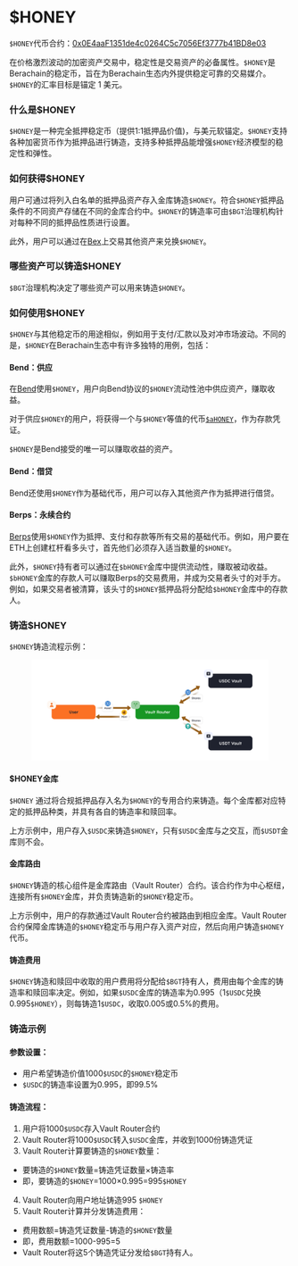 # $HONEY

`$HONEY`代币合约：[0x0E4aaF1351de4c0264C5c7056Ef3777b41BD8e03](https://bartio.beratrail.io/address/0x0E4aaF1351de4c0264C5c7056Ef3777b41BD8e03)

在价格激烈波动的加密资产交易中，稳定性是交易资产的必备属性。`$HONEY`是Berachain的稳定币，旨在为Berachain生态内外提供稳定可靠的交易媒介。`$HONEY`的汇率目标是锚定 1 美元。

### 什么是$HONEY[​](https://docs.berachain.com/learn/pol/tokens/honey#what-is-honey)

`$HONEY`是一种完全抵押稳定币（提供1:1抵押品价值)，与美元软锚定。`$HONEY`支持各种加密货币作为抵押品进行铸造，支持多种抵押品能增强`$HONEY`经济模型的稳定性和弹性。

### 如何获得$HONEY[​](https://docs.berachain.com/learn/pol/tokens/honey#how-to-get-honey)

用户可通过将列入白名单的抵押品资产存入金库铸造`$HONEY`。符合`$HONEY`抵押品条件的不同资产存储在不同的金库合约中。`$HONEY`的铸造率可由`$BGT`治理机构针对每种不同的抵押品性质进行设置。

此外，用户可以通过在[Bex](../../native-dapps/bex.md)上交易其他资产来兑换`$HONEY`。

### 哪些资产可以铸造$HONEY[​](https://docs.berachain.com/learn/pol/tokens/honey#what-determines-which-assets-collateralize-honey)

`$BGT`治理机构决定了哪些资产可以用来铸造`$HONEY`。

### 如何使用$HONEY[​](https://docs.berachain.com/learn/pol/tokens/honey#how-is-honey-used)

`$HONEY`与其他稳定币的用途相似，例如用于支付/汇款以及对冲市场波动。不同的是，`$HONEY`在Berachain生态中有许多独特的用例，包括：

#### Bend：供应[​](https://docs.berachain.com/learn/pol/tokens/honey#lending-bend)

在[Bend](../../native-dapps/bend.md)使用`$HONEY`，用户向Bend协议的`$HONEY`流动性池中供应资产，赚取收益。

对于供应`$HONEY`的用户，将获得一个与`$HONEY`等值的代币[`$aHONEY`](https://docs.bend.berachain.com/learn/lending-protocol/tokens#atokens)，作为存款凭证。

`$HONEY`是Bend接受的唯一可以赚取收益的资产。

#### Bend：借贷[​](https://docs.berachain.com/learn/pol/tokens/honey#borrowing-bend)

Bend还使用`$HONEY`作为基础代币，用户可以存入其他资产作为抵押进行借贷。

#### Berps：永续合约[​](https://docs.berachain.com/learn/pol/tokens/honey#perpetual-futures-berps)

[Berps](../../native-dapps/berps.md)使用`$HONEY`作为抵押、支付和存款等所有交易的基础代币。例如，用户要在ETH上创建杠杆看多头寸，首先他们必须存入适当数量的`$HONEY`。

此外，`$HONEY`持有者可以通过在`$bHONEY`金库中提供流动性，赚取被动收益。`$bHONEY`金库的存款人可以赚取Berps的交易费用，并成为交易者头寸的对手方。例如，如果交易者被清算，该头寸的`$HONEY`抵押品将分配给`$bHONEY`金库中的存款人。

### 铸造$HONEY <a href="#minting-honey" id="minting-honey"></a>

`$HONEY`铸造流程示例：

<figure><img src="../../../.gitbook/assets/honey-minting.png" alt="" width="563"><figcaption></figcaption></figure>

#### $HONEY金库[​](https://docs.berachain.com/learn/pol/tokens/honey#honey-vaults)

`$HONEY` 通过将合规抵押品存入名为`$HONEY`的专用合约来铸造。每个金库都对应特定的抵押品种类，并具有各自的铸造率和赎回率。

上方示例中，用户存入`$USDC`来铸造`$HONEY`，只有`$USDC`金库与之交互，而`$USDT`金库则不会。

#### 金库路由[​](https://docs.berachain.com/learn/pol/tokens/honey#vault-router)

`$HONEY`铸造的核心组件是金库路由（Vault Router）合约。该合约作为中心枢纽，连接所有`$HONEY`金库，并负责铸造新的`$HONEY`稳定币。

上方示例中，用户的存款通过Vault Router合约被路由到相应金库。Vault Router合约保障金库铸造的`$HONEY`稳定币与用户存入资产对应，然后向用户铸造`$HONEY`代币。

#### 铸造费用[​](https://docs.berachain.com/learn/pol/tokens/honey#fees)

`$HONEY`铸造和赎回中收取的用户费用将分配给`$BGT`持有人，费用由每个金库的铸造率和赎回率决定。例如，如果`$USDC`金库的铸造率为0.995（1`$USDC`兑换0.995`$HONEY`），则每铸造1`$USDC`，收取0.005或0.5%的费用。

### 铸造示例

#### 参数设置：

* 用户希望铸造价值1000`$USDC`的`$HONEY`稳定币
* `$USDC`的铸造率设置为0.995，即99.5%

#### 铸造流程：

1. 用户将1000`$USDC`存入Vault Router合约
2. Vault Router将1000`$USDC`转入`$USDC`金库，并收到1000份铸造凭证
3. Vault Router计算要铸造的`$HONEY`数量：

* 要铸造的`$HONEY`数量=铸造凭证数量×铸造率
* 即，要铸造的`$HONEY`=1000×0.995=995`$HONEY`

4. Vault Router向用户地址铸造995 `$HONEY`
5. Vault Router计算并分发铸造费用：

* 费用数额=铸造凭证数量-铸造的`$HONEY`数量
* 即，费用数额=1000-995=5
* Vault Router将这5个铸造凭证分发给`$BGT`持有人。
